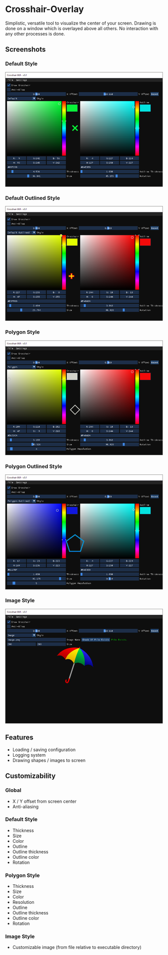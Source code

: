 # Crosshair-Overlay
Simplistic, versatile tool to visualize the center of your screen.
Drawing is done on a window which is overlayed above all others. No interaction with any other processes is done.

## Screenshots

### Default Style
![Screenshot](Screenshots/Default.png)

### Default Outlined Style
![Screenshot](Screenshots/Default-Outlined.png)

### Polygon Style
![Screenshot](Screenshots/Polygon.png)

### Polygon Outlined Style
![Screenshot](Screenshots/Polygon-Outlined.png)

### Image Style
![Screenshot](Screenshots/Image.png)

## Features
* Loading / saving configuration
* Logging system
* Drawing shapes / images to screen

## Customizability

### Global
* X / Y offset from screen center
* Anti-aliasing

### Default Style
* Thickness
* Size
* Color
* Outline
* Outline thickness
* Outline color
* Rotation

### Polygon Style
* Thickness
* Size
* Color
* Resolution
* Outline
* Outline thickness
* Outline color
* Rotation

### Image Style
* Customizable image (from file relative to executable directory)
